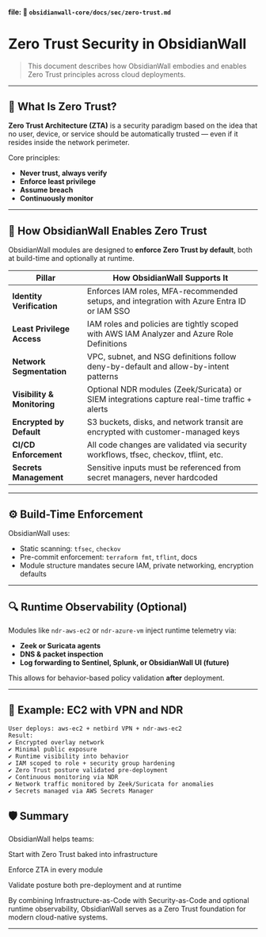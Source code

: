 #### file: 📁 `obsidianwall-core/docs/sec/zero-trust.md`



# Zero Trust Security in ObsidianWall

> This document describes how ObsidianWall embodies and enables Zero Trust principles across cloud deployments.

---

## 🔐 What Is Zero Trust?

**Zero Trust Architecture (ZTA)** is a security paradigm based on the idea that no user, device, or service should be automatically trusted — even if it resides inside the network perimeter.

Core principles:
- **Never trust, always verify**
- **Enforce least privilege**
- **Assume breach**
- **Continuously monitor**

---

## 🧱 How ObsidianWall Enables Zero Trust

ObsidianWall modules are designed to **enforce Zero Trust by default**, both at build-time and optionally at runtime.

| Pillar                       | How ObsidianWall Supports It                                                                 |
|-----------------------------|-----------------------------------------------------------------------------------------------|
| **Identity Verification**   | Enforces IAM roles, MFA-recommended setups, and integration with Azure Entra ID or IAM SSO    |
| **Least Privilege Access**  | IAM roles and policies are tightly scoped with AWS IAM Analyzer and Azure Role Definitions    |
| **Network Segmentation**    | VPC, subnet, and NSG definitions follow deny-by-default and allow-by-intent patterns         |
| **Visibility & Monitoring** | Optional NDR modules (Zeek/Suricata) or SIEM integrations capture real-time traffic + alerts |
| **Encrypted by Default**    | S3 buckets, disks, and network transit are encrypted with customer-managed keys              |
| **CI/CD Enforcement**       | All code changes are validated via security workflows, tfsec, checkov, tflint, etc.          |
| **Secrets Management**      | Sensitive inputs must be referenced from secret managers, never hardcoded                   |

---

## ⚙️ Build-Time Enforcement

ObsidianWall uses:
- Static scanning: `tfsec`, `checkov`
- Pre-commit enforcement: `terraform fmt`, `tflint`, docs
- Module structure mandates secure IAM, private networking, encryption defaults

---

## 🔍 Runtime Observability (Optional)

Modules like `ndr-aws-ec2` or `ndr-azure-vm` inject runtime telemetry via:
- **Zeek or Suricata agents**
- **DNS & packet inspection**
- **Log forwarding to Sentinel, Splunk, or ObsidianWall UI (future)**

This allows for behavior-based policy validation **after** deployment.

---

## 🧪 Example: EC2 with VPN and NDR

```text
User deploys: aws-ec2 + netbird VPN + ndr-aws-ec2
Result:
✔️ Encrypted overlay network
✔️ Minimal public exposure
✔️ Runtime visibility into behavior
✔️ IAM scoped to role + security group hardening
✔️ Zero Trust posture validated pre-deployment
✔️ Continuous monitoring via NDR
✔️ Network traffic monitored by Zeek/Suricata for anomalies
✔️ Secrets managed via AWS Secrets Manager

```

## 🛡️ Summary

ObsidianWall helps teams:

Start with Zero Trust baked into infrastructure

Enforce ZTA in every module

Validate posture both pre-deployment and at runtime

By combining Infrastructure-as-Code with Security-as-Code and optional runtime observability, ObsidianWall serves as a Zero Trust foundation for modern cloud-native systems.

---